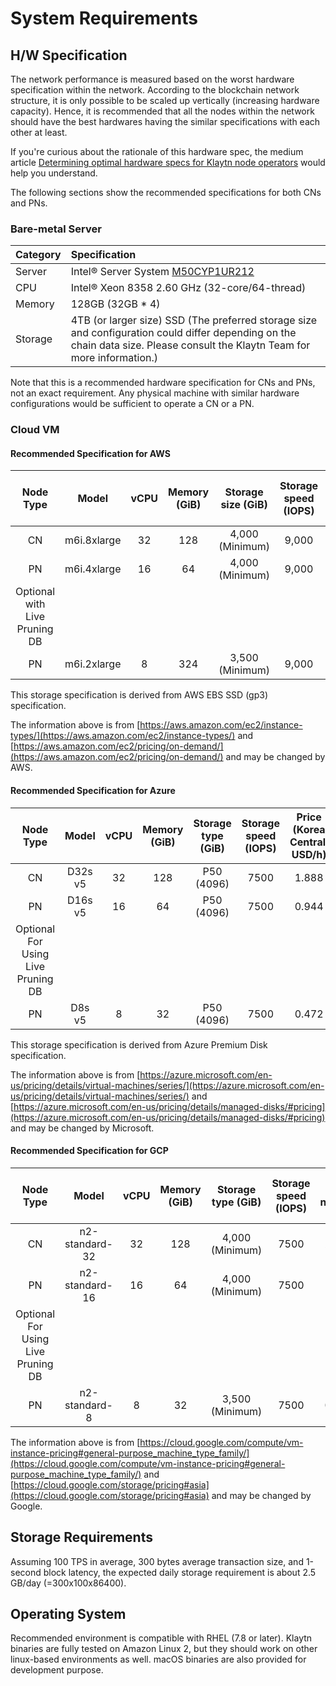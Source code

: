 # System Requirements

## H/W Specification <a id="h-w-specification"></a>

The network performance is measured based on the worst hardware specification within the network. According to the blockchain network structure, it is only possible to be scaled up vertically \(increasing hardware capacity\). Hence, it is recommended that all the nodes within the network should have the best hardwares having the similar specifications with each other at least.

If you're curious about the rationale of this hardware spec, the medium article [Determining optimal hardware specs for Klaytn node operators](https://klaytn.foundation/node-operator-optimal-specs/) would help you understand.

The following sections show the recommended specifications for both CNs and PNs.

### Bare-metal Server <a id="bare-metal-server"></a>

| Category | Specification |
| :--- | :--- |
| Server | Intel® Server System [M50CYP1UR212](https://www.intel.sg/content/www/xa/en/products/sku/214842/intel-server-system-m50cyp1ur212/specifications.html) |
| CPU | Intel® Xeon 8358 2.60 GHz \(32-core/64-thread\) |
| Memory | 128GB \(32GB \* 4\) |
| Storage | 4TB (or larger size) SSD (The preferred storage size and configuration could differ depending on the chain data size. Please consult the Klaytn Team for more information.) |

Note that this is a recommended hardware specification for CNs and PNs, not an exact requirement. Any physical machine with similar hardware configurations would be sufficient to operate a CN or a PN.

### Cloud VM <a id="cloud-vm"></a>

#### Recommended Specification for AWS<a id="recommended-specification-for-aws"></a>

| Node Type | Model | vCPU | Memory \(GiB\) | Storage size \(GiB\) | Storage speed \(IOPS\) | Price \(Seoul region, USD/h\) |
| :---: | :---: | :---: | :---: | :---: | :---: | :---: |
| CN | m6i.8xlarge  | 32 | 128 | 4,000 (Minimum) | 9,000 | 1.888 |
| PN | m6i.4xlarge  | 16 | 64 | 4,000 (Minimum) | 9,000 | 0.944 |
| Optional with Live Pruning DB |
| PN | m6i.2xlarge  | 8 | 324 | 3,500 (Minimum) | 9,000 | 0.472 |


This storage specification is derived from AWS EBS SSD (gp3) specification. 

The information above is from [https://aws.amazon.com/ec2/instance-types/](https://aws.amazon.com/ec2/instance-types/) and [https://aws.amazon.com/ec2/pricing/on-demand/](https://aws.amazon.com/ec2/pricing/on-demand/) and may be changed by AWS.

#### Recommended Specification for Azure<a id="recommended-specification-for-azure"></a>

| Node Type | Model | vCPU | Memory \(GiB\) | Storage type \(GiB\) | Storage speed \(IOPS\) | Price \(Korea Central, USD/h\) |
| :---: | :---: | :---: | :---: | :---: | :---: | :---: |
| CN | D32s v5 | 32 | 128 | P50 (4096) | 7500 | 1.888 |
| PN | D16s v5 | 16 | 64 | P50 (4096) | 7500 | 0.944 |
| Optional For Using Live Pruning DB |
| PN | D8s v5 | 8 | 32 | P50 (4096) | 7500 | 0.472 |

This storage specification is derived from Azure Premium Disk specification. 

The information above is from [https://azure.microsoft.com/en-us/pricing/details/virtual-machines/series/](https://azure.microsoft.com/en-us/pricing/details/virtual-machines/series/) and [https://azure.microsoft.com/en-us/pricing/details/managed-disks/#pricing](https://azure.microsoft.com/en-us/pricing/details/managed-disks/#pricing) and may be changed by Microsoft.

#### Recommended Specification for GCP<a id="recommended-specification-for-gcp"></a>

| Node Type | Model | vCPU | Memory \(GiB\) | Storage type \(GiB\) | Storage speed \(IOPS\) | Price \(asia-northeast3, USD/h\) |
| :---: | :---: | :---: | :---: | :---: | :---: | :---: |
| CN | n2-standard-32 | 32 | 128 | 4,000 (Minimum) | 7500 | 2.032486 |
| PN | n2-standard-16 | 16 | 64 | 4,000 (Minimum) | 7500 | 1.016243 |
| Optional For Using Live Pruning DB |
| PN | n2-standard-8 | 8 | 32 | 3,500 (Minimum) | 7500 | 0.508121 |

The information above is from [https://cloud.google.com/compute/vm-instance-pricing#general-purpose_machine_type_family/](https://cloud.google.com/compute/vm-instance-pricing#general-purpose_machine_type_family/) and [https://cloud.google.com/storage/pricing#asia](https://cloud.google.com/storage/pricing#asia) and may be changed by Google.

## Storage Requirements <a id="storage-requirements"></a>

Assuming 100 TPS in average, 300 bytes average transaction size, and 1-second block latency, the expected daily storage requirement is about 2.5 GB/day \(=300x100x86400\).

## Operating System <a id="operating-system"></a>

Recommended environment is compatible with RHEL (7.8 or later).
Klaytn binaries are fully tested on Amazon Linux 2, but they should work on other linux-based environments as well. macOS binaries are also provided for development purpose.
